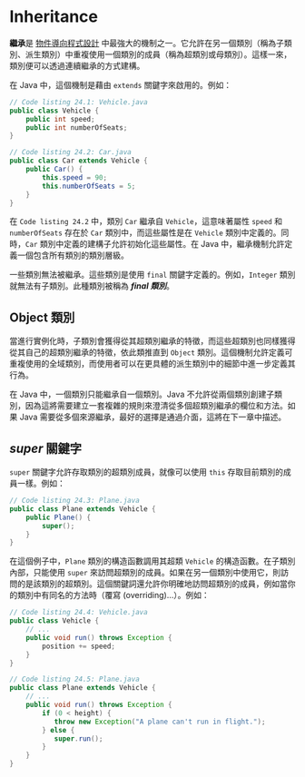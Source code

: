 # Inheritance
**繼承**是 [物件導向程式設計](https://en.wikibooks.org/wiki/Object_Oriented_Programming) 中最強大的機制之一。它允許在另一個類別（稱為子類別、派生類別）中重複使用一個類別的成員（稱為超類別或母類別）。這樣一來，類別便可以透過連續繼承的方式建構。

在 Java 中，這個機制是藉由 `extends` 關鍵字來啟用的。例如：

```java
// Code listing 24.1: Vehicle.java
public class Vehicle {
    public int speed;
    public int numberOfSeats;
}
```

```java
// Code listing 24.2: Car.java
public class Car extends Vehicle {
    public Car() {
        this.speed = 90;
        this.numberOfSeats = 5;
    }
}
```

在 `Code listing 24.2` 中，類別 `Car` 繼承自 `Vehicle`，這意味著屬性 `speed` 和 `numberOfSeats` 存在於 `Car` 類別中，而這些屬性是在 `Vehicle` 類別中定義的。同時，`Car` 類別中定義的建構子允許初始化這些屬性。在 Java 中，繼承機制允許定義一個包含所有類別的類別層級。

一些類別無法被繼承。這些類別是使用 `final` 關鍵字定義的。例如，`Integer` 類別就無法有子類別。此種類別被稱為 **_final 類別_**。

## Object 類別
當進行實例化時，子類別會獲得從其超類別繼承的特徵，而這些超類別也同樣獲得從其自己的超類別繼承的特徵，依此類推直到 `Object` 類別。這個機制允許定義可重複使用的全域類別，而使用者可以在更具體的派生類別中的細節中進一步定義其行為。

在 Java 中，一個類別只能繼承自一個類別。Java 不允許從兩個類別創建子類別，因為這將需要建立一套複雜的規則來澄清從多個超類別繼承的欄位和方法。如果 Java 需要從多個來源繼承，最好的選擇是通過介面，這將在下一章中描述。

## _super_ 關鍵字
`super` 關鍵字允許存取類別的超類別成員，就像可以使用 `this` 存取目前類別的成員一樣。例如：

```java
// Code listing 24.3: Plane.java
public class Plane extends Vehicle {
    public Plane() {
        super();
    }
}
```
在這個例子中，<code>Plane</code> 類別的構造函數調用其超類 <code>Vehicle</code> 的構造函數。在子類別內部，只能使用 <code>super</code> 來訪問超類別的成員。如果在另一個類別中使用它，則訪問的是該類別的超類別。這個關鍵詞還允許你明確地訪問超類別的成員，例如當你的類別中有同名的方法時（覆寫 (overriding)…）。例如：</p>


```java
// Code listing 24.4: Vehicle.java
public class Vehicle {
    // ...
    public void run() throws Exception {
        position += speed;
    }
}
```

```java
// Code listing 24.5: Plane.java
public class Plane extends Vehicle {
    // ...
    public void run() throws Exception {
        if (0 < height) {
           throw new Exception("A plane can't run in flight.");
        } else {
           super.run();
        }
    }
}
```